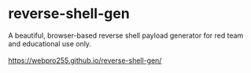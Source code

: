 # reverse-shell-gen
A beautiful, browser-based reverse shell payload generator for red team and educational use only.<br></br>
https://webpro255.github.io/reverse-shell-gen/
